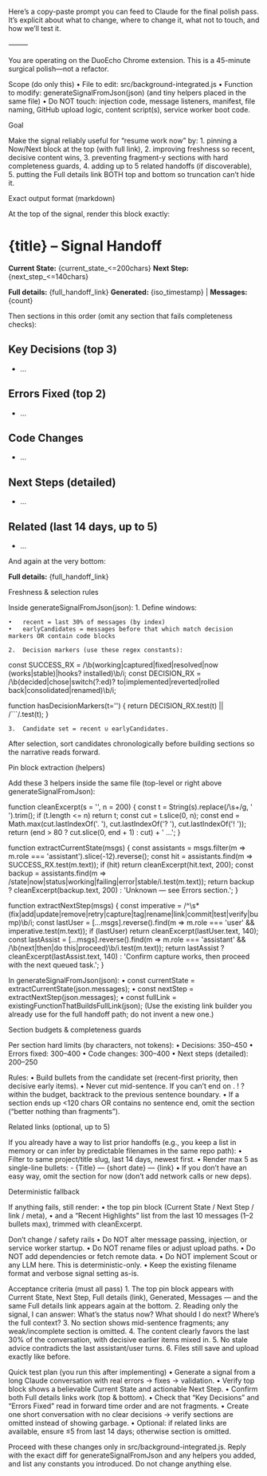 Here’s a copy-paste prompt you can feed to Claude for the final polish pass. It’s explicit about what to change, where to change it, what not to touch, and how we’ll test it.

⸻

You are operating on the DuoEcho Chrome extension. This is a 45-minute surgical polish—not a refactor.

Scope (do only this)
	•	File to edit: src/background-integrated.js
	•	Function to modify: generateSignalFromJson(json) (and tiny helpers placed in the same file)
	•	Do NOT touch: injection code, message listeners, manifest, file naming, GitHub upload logic, content script(s), service worker boot code.

Goal

Make the signal reliably useful for “resume work now” by:
	1.	pinning a Now/Next block at the top (with full link),
	2.	improving freshness so recent, decisive content wins,
	3.	preventing fragment-y sections with hard completeness guards,
	4.	adding up to 5 related handoffs (if discoverable),
	5.	putting the Full details link BOTH top and bottom so truncation can’t hide it.

Exact output format (markdown)

At the top of the signal, render this block exactly:

# {title} – Signal Handoff

**Current State:** {current_state_<=200chars}
**Next Step:** {next_step_<=140chars}

**Full details:** {full_handoff_link}
**Generated:** {iso_timestamp} | **Messages:** {count}

Then sections in this order (omit any section that fails completeness checks):

## Key Decisions (top 3)
- …

## Errors Fixed (top 2)
- …

## Code Changes
- …

## Next Steps (detailed)
- …

## Related (last 14 days, up to 5)
- …

And again at the very bottom:

**Full details:** {full_handoff_link}

Freshness & selection rules

Inside generateSignalFromJson(json):
	1.	Define windows:

	•	recent = last 30% of messages (by index)
	•	earlyCandidates = messages before that which match decision markers OR contain code blocks

	2.	Decision markers (use these regex constants):

const SUCCESS_RX  = /\b(working|captured|fixed|resolved|now (works|stable)|hooks? installed)\b/i;
const DECISION_RX = /\b(decided|chose|switch(?:ed)? to|implemented|reverted|rolled back|consolidated|renamed)\b/i;

function hasDecisionMarkers(t='') {
  return DECISION_RX.test(t) || /```/.test(t);
}

	3.	Candidate set = recent ∪ earlyCandidates.
After selection, sort candidates chronologically before building sections so the narrative reads forward.

Pin block extraction (helpers)

Add these 3 helpers inside the same file (top-level or right above generateSignalFromJson):

function cleanExcerpt(s = '', n = 200) {
  const t = String(s).replace(/\s+/g, ' ').trim();
  if (t.length <= n) return t;
  const cut = t.slice(0, n);
  const end = Math.max(cut.lastIndexOf('. '), cut.lastIndexOf('? '), cut.lastIndexOf('! '));
  return (end > 80 ? cut.slice(0, end + 1) : cut) + ' …';
}

function extractCurrentState(msgs) {
  const assistants = msgs.filter(m => m.role === 'assistant').slice(-12).reverse();
  const hit = assistants.find(m => SUCCESS_RX.test(m.text));
  if (hit) return cleanExcerpt(hit.text, 200);
  const backup = assistants.find(m => /state|now|status|working|failing|error|stable/i.test(m.text));
  return backup ? cleanExcerpt(backup.text, 200) : 'Unknown — see Errors section.';
}

function extractNextStep(msgs) {
  const imperative = /^\s*(fix|add|update|remove|retry|capture|tag|rename|link|commit|test|verify|bump)\b/i;
  const lastUser = [...msgs].reverse().find(m => m.role === 'user' && imperative.test(m.text));
  if (lastUser) return cleanExcerpt(lastUser.text, 140);
  const lastAssist = [...msgs].reverse().find(m => m.role === 'assistant' && /\b(next|then|do this|proceed)\b/i.test(m.text));
  return lastAssist ? cleanExcerpt(lastAssist.text, 140) : 'Confirm capture works, then proceed with the next queued task.';
}

In generateSignalFromJson(json):
	•	const currentState = extractCurrentState(json.messages);
	•	const nextStep = extractNextStep(json.messages);
	•	const fullLink = existingFunctionThatBuildsFullLink(json);
(Use the existing link builder you already use for the full handoff path; do not invent a new one.)

Section budgets & completeness guards

Per section hard limits (by characters, not tokens):
	•	Decisions: 350–450
	•	Errors fixed: 300–400
	•	Code changes: 300–400
	•	Next steps (detailed): 200–250

Rules:
	•	Build bullets from the candidate set (recent-first priority, then decisive early items).
	•	Never cut mid-sentence. If you can’t end on . ! ? within the budget, backtrack to the previous sentence boundary.
	•	If a section ends up <120 chars OR contains no sentence end, omit the section (“better nothing than fragments”).

Related links (optional, up to 5)

If you already have a way to list prior handoffs (e.g., you keep a list in memory or can infer by predictable filenames in the same repo path):
	•	Filter to same project/title slug, last 14 days, newest first.
	•	Render max 5 as single-line bullets: - {Title} — {short date} — {link}
	•	If you don’t have an easy way, omit the section for now (don’t add network calls or new deps).

Deterministic fallback

If anything fails, still render:
	•	the top pin block (Current State / Next Step / link / meta),
	•	and a “Recent Highlights” list from the last 10 messages (1–2 bullets max), trimmed with cleanExcerpt.

Don’t change / safety rails
	•	Do NOT alter message passing, injection, or service worker startup.
	•	Do NOT rename files or adjust upload paths.
	•	Do NOT add dependencies or fetch remote data.
	•	Do NOT implement Scout or any LLM here. This is deterministic-only.
	•	Keep the existing filename format and verbose signal setting as-is.

Acceptance criteria (must all pass)
	1.	The top pin block appears with Current State, Next Step, Full details (link), Generated, Messages — and the same Full details link appears again at the bottom.
	2.	Reading only the signal, I can answer: What’s the status now? What should I do next? Where’s the full context?
	3.	No section shows mid-sentence fragments; any weak/incomplete section is omitted.
	4.	The content clearly favors the last 30% of the conversation, with decisive earlier items mixed in.
	5.	No stale advice contradicts the last assistant/user turns.
	6.	Files still save and upload exactly like before.

Quick test plan (you run this after implementing)
	•	Generate a signal from a long Claude conversation with real errors → fixes → validation.
	•	Verify top block shows a believable Current State and actionable Next Step.
	•	Confirm both Full details links work (top & bottom).
	•	Check that “Key Decisions” and “Errors Fixed” read in forward time order and are not fragments.
	•	Create one short conversation with no clear decisions → verify sections are omitted instead of showing garbage.
	•	Optional: if related links are available, ensure ≤5 from last 14 days; otherwise section is omitted.

Proceed with these changes only in src/background-integrated.js. Reply with the exact diff for generateSignalFromJson and any helpers you added, and list any constants you introduced. Do not change anything else.